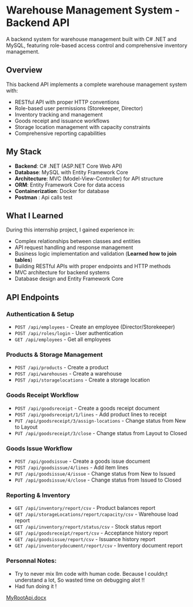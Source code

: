 # Warehouse Management System - Backend API

A backend system for warehouse management built with C# .NET and MySQL, featuring role-based access control and comprehensive inventory management.

## Overview

This backend API implements a complete warehouse management system with:
- RESTful API with proper HTTP conventions
- Role-based user permissions (Storekeeper, Director)
- Inventory tracking and management
- Goods receipt and issuance workflows
- Storage location management with capacity constraints
- Comprehensive reporting capabilities

## My Stack
- **Backend**: C# .NET (ASP.NET Core Web API)
- **Database**: MySQL with Entity Framework Core
- **Architecture**: MVC (Model-View-Controller) for API structure
- **ORM**: Entity Framework Core for data access
- **Containerization**: Docker for database
- **Postman** : Api calls test

## What I Learned
During this internship project, I gained experience in:
- Complex relationships between classes and entities
- API request handling and response management
- Business logic implementation and validation (**Learned how to join tables**)
- Building RESTful APIs with proper endpoints and HTTP methods
- MVC architecture for backend systems
- Database design and Entity Framework Core

## API Endpoints

### Authentication & Setup
- `POST /api/employees` - Create an employee (Director/Storekeeper)
- `POST /api/roles/login` - User authentication
- `GET /api/employees` - Get all employees

### Products & Storage Management
- `POST /api/products` - Create a product
- `POST /api/warehouses` - Create a warehouse
- `POST /api/storagelocations` - Create a storage location

### Goods Receipt Workflow
- `POST /api/goodsreceipt` - Create a goods receipt document
- `POST /api/goodsreceipt/1/lines` - Add product lines to receipt
- `PUT /api/goodsreceipt/3/assign-locations` - Change status from New to Layout
- `PUT /api/goodsreceipt/3/close` - Change status from Layout to Closed

### Goods Issue Workflow
- `POST /api/goodsissue` - Create a goods issue document
- `POST /api/goodsissue/4/lines` - Add item lines
- `PUT /api/goodsissue/4/issue` - Change status from New to Issued
- `PUT /api/goodsissue/4/close` - Change status from Issued to Closed

### Reporting & Inventory
- `GET /api/inventory/report/csv` - Product balances report
- `GET /api/storageLocations/report/capacity/csv` - Warehouse load report
- `GET /api/inventory/report/status/csv` - Stock status report
- `GET /api/goodsreceipt/report/csv` - Acceptance history report
- `GET /api/goodsissue/report/csv` - Issuance history report
- `GET /api/inventorydocument/report/csv` - Inventory document report

### Personnal Notes:
- Try to never mix llm code with human code. Because I couldn;t understand a lot, So wasted time on debugging alot !!
- Had fun doing it !
  
[MyRootApi.docx](https://github.com/user-attachments/files/23196256/MyRootApi.docx)

  
